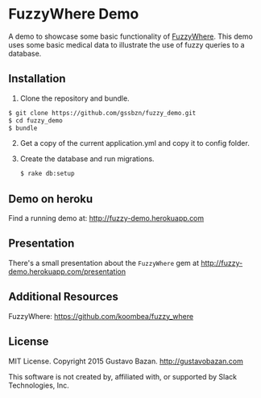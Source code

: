 # FuzzyWhere Demo

A demo to showcase some basic functionality of [FuzzyWhere](https://github.com/koombea/fuzzy_where).
This demo uses some basic medical data to illustrate the use of fuzzy queries to a database.

## Installation

1. Clone the repository and bundle.

  ```sh
  $ git clone https://github.com/gssbzn/fuzzy_demo.git
  $ cd fuzzy_demo
  $ bundle
  ```
2. Get a copy of the current application.yml and copy it to config folder.

3. Create the database and run migrations.

    ```sh
    $ rake db:setup
    ```

## Demo on heroku

Find a running demo at: http://fuzzy-demo.herokuapp.com

## Presentation

There's a small presentation about the `FuzzyWhere` gem at http://fuzzy-demo.herokuapp.com/presentation

## Additional Resources

FuzzyWhere: https://github.com/koombea/fuzzy_where

## License

MIT License. Copyright 2015 Gustavo Bazan. http://gustavobazan.com

This software is not created by, affiliated with, or supported by Slack Technologies, Inc.
